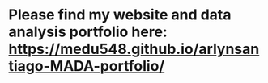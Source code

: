 # Please find my website and data analysis portfolio here: https://medu548.github.io/arlynsantiago-MADA-portfolio/

